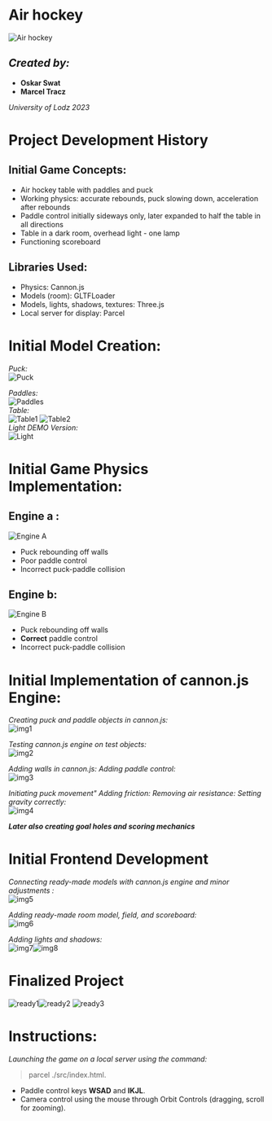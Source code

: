 
# Air hockey
![Air hockey ](https://imgur.com/Ccz4AeO.png)

## _Created by:_

- **Oskar Swat**   
- **Marcel Tracz**


*University of Lodz 2023*

# Project Development History

## Initial Game Concepts:

-   Air hockey table with paddles and puck
-   Working physics: accurate rebounds, puck slowing down, acceleration after rebounds
-   Paddle control initially sideways only, later expanded to half the table in all directions
-   Table in a dark room, overhead light - one lamp
-   Functioning scoreboard

## Libraries Used:

-   Physics: Cannon.js
-   Models (room): GLTFLoader
-   Models, lights, shadows, textures: Three.js
-   Local server for display: Parcel

# Initial Model Creation:

*Puck:*  
![Puck ](https://i.imgur.com/IVnpC4m.png)

*Paddles:*   
![Paddles](https://i.imgur.com/D7a18Bk.png)  
*Table:*    
![Table1](https://i.imgur.com/RilImji.png)
![Table2](https://i.imgur.com/Y4l8k0C.png)  
*Light DEMO Version:*  
![Light](https://i.imgur.com/fMYc1Xj.png)

# Initial Game Physics Implementation:

## Engine a :  
![Engine A](https://i.imgur.com/EDuf0gz.png)
 - Puck rebounding off walls   
 - Poor paddle control  
 -  Incorrect puck-paddle collision

## Engine b:  
![Engine B](https://i.imgur.com/pMuc1Qa.png)
 - Puck rebounding off walls   
 - **Correct** paddle control    
 - Incorrect puck-paddle collision

# Initial Implementation of cannon.js Engine:

*Creating puck and paddle objects in cannon.js:*  
![img1](https://i.imgur.com/4r4u7Fy.png)

*Testing cannon.js engine on test objects:*  
![img2](https://i.imgur.com/sqZ0ld9.png)

*Adding walls in cannon.js:*
*Adding paddle control:*  
![img3](https://i.imgur.com/JCdIVjL.png)

*Initiating puck movement"*
*Adding friction:*
*Removing air resistance:*
*Setting gravity correctly:*  
![img4](https://i.imgur.com/cYZxRC6.png)

***Later also creating goal holes and scoring mechanics***


# Initial Frontend Development

*Connecting ready-made models with cannon.js engine and minor adjustments :*  
![img5](https://i.imgur.com/s7q51Nz.png)

*Adding ready-made room model, field, and scoreboard:*   
![img6](https://i.imgur.com/0bygSWU.png)

*Adding lights and shadows:*  
![img7](https://i.imgur.com/FW5leeX.png)![img8](https://i.imgur.com/nZX0il5.png)


# Finalized Project  
![ready1](https://i.imgur.com/VoNeF4E.png)![ready2](https://i.imgur.com/yleJjCY.png)
![ready3](https://i.imgur.com/vIK3VBT.png)


# Instructions:

_Launching the game on a local server using the command:_

> parcel ./src/index.html.

-   Paddle control keys **WSAD** and **IKJL**.
-   Camera control using the mouse through Orbit Controls (dragging, scroll for zooming).
